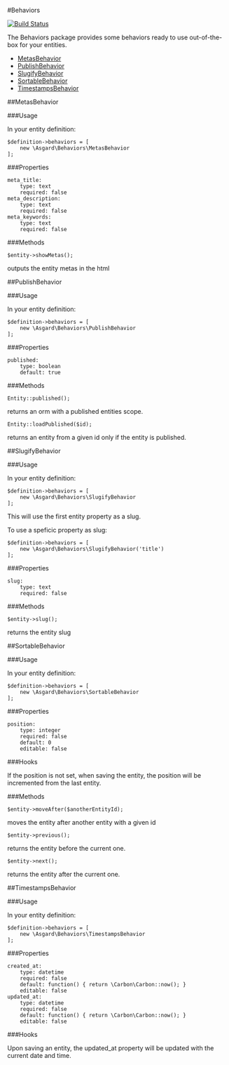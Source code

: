 #Behaviors

[![Build Status](https://travis-ci.org/asgardphp/behaviors.svg?branch=master)](https://travis-ci.org/asgardphp/behaviors)

The Behaviors package provides some behaviors ready to use out-of-the-box for your entities.

- [MetasBehavior](#metas)
- [PublishBehavior](#publish)
- [SlugifyBehavior](#slugify)
- [SortableBehavior](#sortable)
- [TimestampsBehavior](#timestamps)

<a name="metas"></a>
##MetasBehavior

###Usage

In your entity definition:

	$definition->behaviors = [
		new \Asgard\Behaviors\MetasBehavior
	];

###Properties

	meta_title:
		type: text
		required: false
	meta_description:
		type: text
		required: false
	meta_keywords:
		type: text
		required: false

###Methods

	$entity->showMetas();

outputs the entity metas in the html

<a name="publish"></a>
##PublishBehavior

###Usage

In your entity definition:

	$definition->behaviors = [
		new \Asgard\Behaviors\PublishBehavior
	];

###Properties

	published:
		type: boolean
		default: true

###Methods

	Entity::published();

returns an orm with a published entities scope.

	Entity::loadPublished($id);

returns an entity from a given id only if the entity is published.

<a name="slugify"></a>
##SlugifyBehavior

###Usage

In your entity definition:

	$definition->behaviors = [
		new \Asgard\Behaviors\SlugifyBehavior
	];

This will use the first entity property as a slug.

To use a speficic property as slug:

	$definition->behaviors = [
		new \Asgard\Behaviors\SlugifyBehavior('title')
	];

###Properties

	slug:
		type: text
		required: false

###Methods

	$entity->slug();

returns the entity slug

<a name="sortable"></a>
##SortableBehavior

###Usage

In your entity definition:

	$definition->behaviors = [
		new \Asgard\Behaviors\SortableBehavior
	];

###Properties

	position:
		type: integer
		required: false
		default: 0
		editable: false

###Hooks

If the position is not set, when saving the entity, the position will be incremented from the last entity.

###Methods

	$entity->moveAfter($anotherEntityId);

moves the entity after another entity with a given id

	$entity->previous();

returns the entity before the current one.

	$entity->next();

returns the entity after the current one.

<a name="timestamps"></a>
##TimestampsBehavior

###Usage

In your entity definition:

	$definition->behaviors = [
		new \Asgard\Behaviors\TimestampsBehavior
	];

###Properties

	created_at:
		type: datetime
		required: false
		default: function() { return \Carbon\Carbon::now(); }
		editable: false
	updated_at:
		type: datetime
		required: false
		default: function() { return \Carbon\Carbon::now(); }
		editable: false

###Hooks

Upon saving an entity, the updated_at property will be updated with the current date and time.